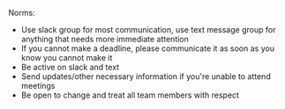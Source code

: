 Norms:
 - Use slack group for most communication, use text message group for anything that needs more immediate attention
 - If you cannot make a deadline, please communicate it as soon as you know you cannot make it
 - Be active on slack and text
 - Send updates/other necessary information if you're unable to attend meetings
 - Be open to change and treat all team members with respect
